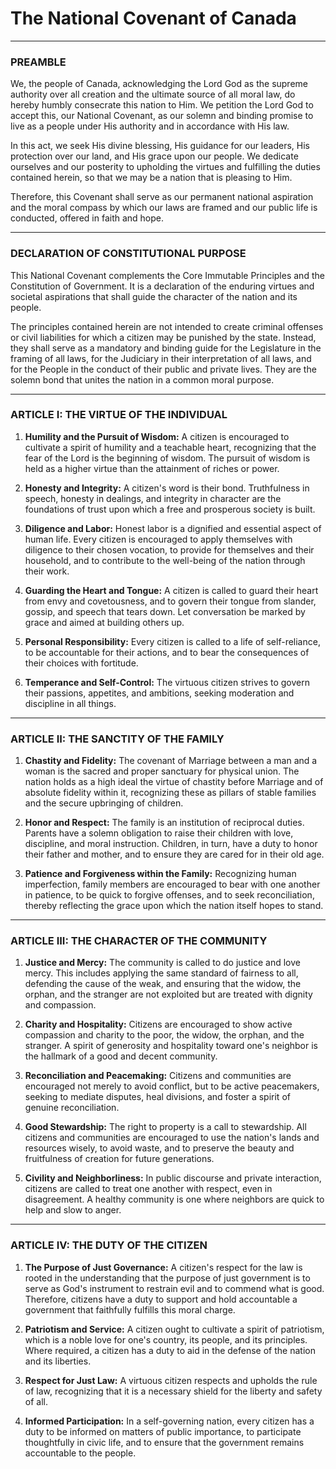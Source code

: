 # The National Covenant of Canada

---

### PREAMBLE

We, the people of Canada, acknowledging the Lord God as the supreme authority over all creation and the ultimate source of all moral law, do hereby humbly consecrate this nation to Him. We petition the Lord God to accept this, our National Covenant, as our solemn and binding promise to live as a people under His authority and in accordance with His law.

In this act, we seek His divine blessing, His guidance for our leaders, His protection over our land, and His grace upon our people. We dedicate ourselves and our posterity to upholding the virtues and fulfilling the duties contained herein, so that we may be a nation that is pleasing to Him.

Therefore, this Covenant shall serve as our permanent national aspiration and the moral compass by which our laws are framed and our public life is conducted, offered in faith and hope.

---

### DECLARATION OF CONSTITUTIONAL PURPOSE

This National Covenant complements the Core Immutable Principles and the Constitution of Government. It is a declaration of the enduring virtues and societal aspirations that shall guide the character of the nation and its people.

The principles contained herein are not intended to create criminal offenses or civil liabilities for which a citizen may be punished by the state. Instead, they shall serve as a mandatory and binding guide for the Legislature in the framing of all laws, for the Judiciary in their interpretation of all laws, and for the People in the conduct of their public and private lives. They are the solemn bond that unites the nation in a common moral purpose.

---

### ARTICLE I: THE VIRTUE OF THE INDIVIDUAL

1.  **Humility and the Pursuit of Wisdom:** A citizen is encouraged to cultivate a spirit of humility and a teachable heart, recognizing that the fear of the Lord is the beginning of wisdom. The pursuit of wisdom is held as a higher virtue than the attainment of riches or power.

2.  **Honesty and Integrity:** A citizen's word is their bond. Truthfulness in speech, honesty in dealings, and integrity in character are the foundations of trust upon which a free and prosperous society is built.

3.  **Diligence and Labor:** Honest labor is a dignified and essential aspect of human life. Every citizen is encouraged to apply themselves with diligence to their chosen vocation, to provide for themselves and their household, and to contribute to the well-being of the nation through their work.

4.  **Guarding the Heart and Tongue:** A citizen is called to guard their heart from envy and covetousness, and to govern their tongue from slander, gossip, and speech that tears down. Let conversation be marked by grace and aimed at building others up.

5.  **Personal Responsibility:** Every citizen is called to a life of self-reliance, to be accountable for their actions, and to bear the consequences of their choices with fortitude.

6.  **Temperance and Self-Control:** The virtuous citizen strives to govern their passions, appetites, and ambitions, seeking moderation and discipline in all things.

---

### ARTICLE II: THE SANCTITY OF THE FAMILY

1.  **Chastity and Fidelity:** The covenant of Marriage between a man and a woman is the sacred and proper sanctuary for physical union. The nation holds as a high ideal the virtue of chastity before Marriage and of absolute fidelity within it, recognizing these as pillars of stable families and the secure upbringing of children.

2.  **Honor and Respect:** The family is an institution of reciprocal duties. Parents have a solemn obligation to raise their children with love, discipline, and moral instruction. Children, in turn, have a duty to honor their father and mother, and to ensure they are cared for in their old age.

3.  **Patience and Forgiveness within the Family:** Recognizing human imperfection, family members are encouraged to bear with one another in patience, to be quick to forgive offenses, and to seek reconciliation, thereby reflecting the grace upon which the nation itself hopes to stand.

---

### ARTICLE III: THE CHARACTER OF THE COMMUNITY

1.  **Justice and Mercy:** The community is called to do justice and love mercy. This includes applying the same standard of fairness to all, defending the cause of the weak, and ensuring that the widow, the orphan, and the stranger are not exploited but are treated with dignity and compassion.

2.  **Charity and Hospitality:** Citizens are encouraged to show active compassion and charity to the poor, the widow, the orphan, and the stranger. A spirit of generosity and hospitality toward one's neighbor is the hallmark of a good and decent community.

3.  **Reconciliation and Peacemaking:** Citizens and communities are encouraged not merely to avoid conflict, but to be active peacemakers, seeking to mediate disputes, heal divisions, and foster a spirit of genuine reconciliation.

4.  **Good Stewardship:** The right to property is a call to stewardship. All citizens and communities are encouraged to use the nation's lands and resources wisely, to avoid waste, and to preserve the beauty and fruitfulness of creation for future generations.

5.  **Civility and Neighborliness:** In public discourse and private interaction, citizens are called to treat one another with respect, even in disagreement. A healthy community is one where neighbors are quick to help and slow to anger.

---

### ARTICLE IV: THE DUTY OF THE CITIZEN

1.  **The Purpose of Just Governance:** A citizen's respect for the law is rooted in the understanding that the purpose of just government is to serve as God's instrument to restrain evil and to commend what is good. Therefore, citizens have a duty to support and hold accountable a government that faithfully fulfills this moral charge.

2.  **Patriotism and Service:** A citizen ought to cultivate a spirit of patriotism, which is a noble love for one's country, its people, and its principles. Where required, a citizen has a duty to aid in the defense of the nation and its liberties.

3.  **Respect for Just Law:** A virtuous citizen respects and upholds the rule of law, recognizing that it is a necessary shield for the liberty and safety of all.

4.  **Informed Participation:** In a self-governing nation, every citizen has a duty to be informed on matters of public importance, to participate thoughtfully in civic life, and to ensure that the government remains accountable to the people.